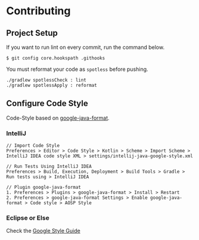 # Contributing

## Project Setup

If you want to run lint on every commit, run the command below.

```
$ git config core.hookspath .githooks
```

You must reformat your code as `spotless` before pushing.

```
./gradlew spotlessCheck : lint
./gradlew spotlessApply : reformat
```

## Configure Code Style

Code-Style based on [google-java-format](https://github.com/google/google-java-format).

### IntelliJ

```
// Import Code Style
Preferences > Editor > Code Style > Kotlin > Scheme > Import Scheme > IntelliJ IDEA code style XML > settings/intellij-java-google-style.xml

// Run Tests Using IntelliJ IDEA
Preferences > Build, Execution, Deployment > Build Tools > Gradle > Run tests using > IntelliJ IDEA

// Plugin google-java-format
1. Preferences > Plugins > google-java-format > Install > Restart
2. Preferences > google-java-format Settings > Enable google-java-format > Code style > AOSP Style
```

### Eclipse or Else

Check the [Google Style Guide](https://github.com/google/styleguide)
